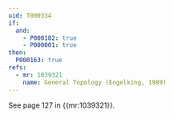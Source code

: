 ```yaml
---
uid: T000334
if:
  and:
    - P000182: true
    - P000001: true
then:
  P000163: true
refs:
  - mr: 1039321
    name: General Topology (Engelking, 1989)
---
```


See page 127 in {{mr:1039321}}.
